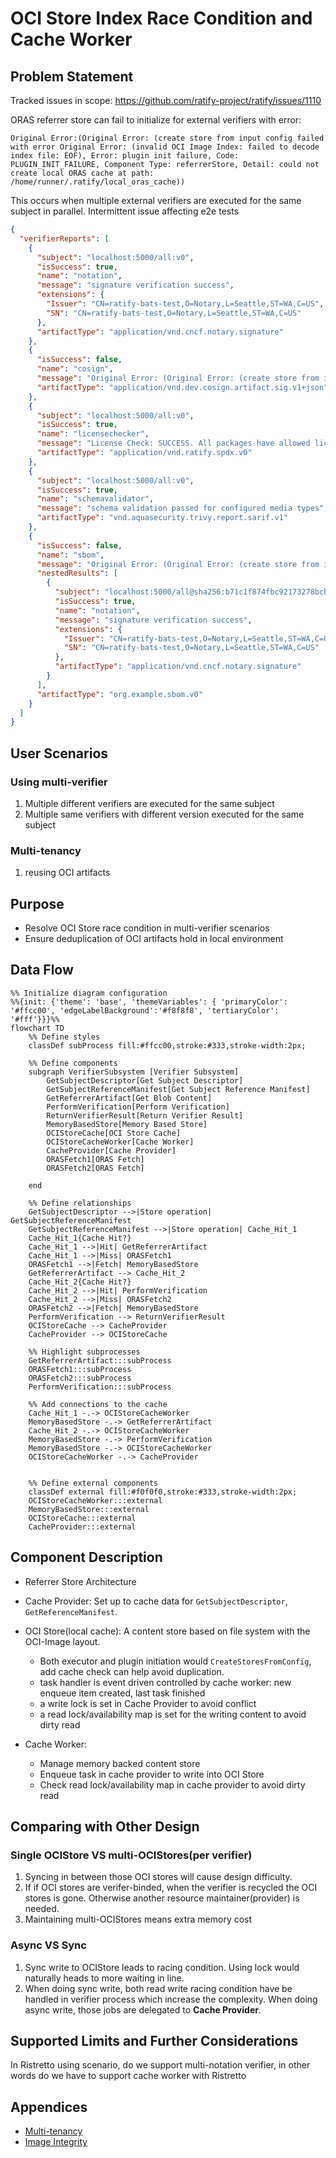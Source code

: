# OCI Store Index Race Condition and Cache Worker

## Problem Statement

Tracked issues in scope:
<https://github.com/ratify-project/ratify/issues/1110>

ORAS referrer store can fail to initialize for external verifiers with error:

```log
Original Error:(Original Error: (create store from input config failed with error Original Error: (invalid OCI Image Index: failed to decode index file: EOF), Error: plugin init failure, Code: PLUGIN_INIT_FAILURE, Component Type: referrerStore, Detail: could not create local ORAS cache at path: /home/runner/.ratify/local_oras_cache))
```

This occurs when multiple external verifiers are executed for the same subject in parallel.
Intermittent issue affecting e2e tests

```json
{
  "verifierReports": [
    {
      "subject": "localhost:5000/all:v0",
      "isSuccess": true,
      "name": "notation",
      "message": "signature verification success",
      "extensions": {
        "Issuer": "CN=ratify-bats-test,O=Notary,L=Seattle,ST=WA,C=US",
        "SN": "CN=ratify-bats-test,O=Notary,L=Seattle,ST=WA,C=US"
      },
      "artifactType": "application/vnd.cncf.notary.signature"
    },
    {
      "isSuccess": false,
      "name": "cosign",
      "message": "Original Error: (Original Error: (create store from input config failed with error Original Error: (invalid OCI Image Index: failed to decode index file: EOF), Error: plugin init failure, Code: PLUGIN_INIT_FAILURE, Component Type: referrerStore, Detail: could not create local oras cache at path: /home/runner/.ratify/local_oras_cache), Error: verify signature failure, Code: VERIFY_SIGNATURE_FAILURE, Plugin Name: cosign, Component Type: verifier), Error: verify reference failure, Code: VERIFY_REFERENCE_FAILURE, Plugin Name: cosign, Component Type: verifier",
      "artifactType": "application/vnd.dev.cosign.artifact.sig.v1+json"
    },
    {
      "subject": "localhost:5000/all:v0",
      "isSuccess": true,
      "name": "licensechecker",
      "message": "License Check: SUCCESS. All packages have allowed licenses",
      "artifactType": "application/vnd.ratify.spdx.v0"
    },
    {
      "subject": "localhost:5000/all:v0",
      "isSuccess": true,
      "name": "schemavalidator",
      "message": "schema validation passed for configured media types",
      "artifactType": "vnd.aquasecurity.trivy.report.sarif.v1"
    },
    {
      "isSuccess": false,
      "name": "sbom",
      "message": "Original Error: (Original Error: (create store from input config failed with error Original Error: (invalid OCI Image Index: failed to decode index file: EOF), Error: plugin init failure, Code: PLUGIN_INIT_FAILURE, Component Type: referrerStore, Detail: could not create local oras cache at path: /home/runner/.ratify/local_oras_cache), Error: verify signature failure, Code: VERIFY_SIGNATURE_FAILURE, Plugin Name: sbom, Component Type: verifier), Error: verify reference failure, Code: VERIFY_REFERENCE_FAILURE, Plugin Name: sbom, Component Type: verifier",
      "nestedResults": [
        {
          "subject": "localhost:5000/all@sha256:b71c1f874fbc92173278bcb7bb44c785b167f7efa3c44b52eb48e20d540741b5",
          "isSuccess": true,
          "name": "notation",
          "message": "signature verification success",
          "extensions": {
            "Issuer": "CN=ratify-bats-test,O=Notary,L=Seattle,ST=WA,C=US",
            "SN": "CN=ratify-bats-test,O=Notary,L=Seattle,ST=WA,C=US"
          },
          "artifactType": "application/vnd.cncf.notary.signature"
        }
      ],
      "artifactType": "org.example.sbom.v0"
    }
  ]
}
```

## User Scenarios

### Using multi-verifier

1. Multiple different verifiers are executed for the same subject
2. Multiple same verifiers with different version executed for the same subject

### Multi-tenancy

1. reusing OCI artifacts

## Purpose

- Resolve OCI Store race condition in multi-verifier scenarios
- Ensure deduplication of OCI artifacts hold in local environment

## Data Flow

```mermaid
%% Initialize diagram configuration
%%{init: {'theme': 'base', 'themeVariables': { 'primaryColor': '#ffcc00', 'edgeLabelBackground':'#f8f8f8', 'tertiaryColor': '#fff'}}}%%
flowchart TD
    %% Define styles
    classDef subProcess fill:#ffcc00,stroke:#333,stroke-width:2px;

    %% Define components
    subgraph VerifierSubsystem [Verifier Subsystem]
        GetSubjectDescriptor[Get Subject Descriptor]
        GetSubjectReferenceManifest[Get Subject Reference Manifest]
        GetReferrerArtifact[Get Blob Content]
        PerformVerification[Perform Verification]
        ReturnVerifierResult[Return Verifier Result]
        MemoryBasedStore[Memory Based Store]
        OCIStoreCache[OCI Store Cache]
        OCIStoreCacheWorker[Cache Worker]
        CacheProvider[Cache Provider]
        ORASFetch1[ORAS Fetch]
        ORASFetch2[ORAS Fetch]
        
    end

    %% Define relationships
    GetSubjectDescriptor -->|Store operation| GetSubjectReferenceManifest
    GetSubjectReferenceManifest -->|Store operation| Cache_Hit_1
    Cache_Hit_1{Cache Hit?}
    Cache_Hit_1 -->|Hit| GetReferrerArtifact
    Cache_Hit_1 -->|Miss| ORASFetch1
    ORASFetch1 -->|Fetch| MemoryBasedStore
    GetReferrerArtifact --> Cache_Hit_2
    Cache_Hit_2{Cache Hit?}
    Cache_Hit_2 -->|Hit| PerformVerification
    Cache_Hit_2 -->|Miss| ORASFetch2
    ORASFetch2 -->|Fetch| MemoryBasedStore
    PerformVerification --> ReturnVerifierResult
    OCIStoreCache --> CacheProvider
    CacheProvider --> OCIStoreCache

    %% Highlight subprocesses
    GetReferrerArtifact:::subProcess
    ORASFetch1:::subProcess
    ORASFetch2:::subProcess
    PerformVerification:::subProcess

    %% Add connections to the cache
    Cache_Hit_1 -.-> OCIStoreCacheWorker
    MemoryBasedStore -.-> GetReferrerArtifact
    Cache_Hit_2 -.-> OCIStoreCacheWorker
    MemoryBasedStore -.-> PerformVerification
    MemoryBasedStore -.-> OCIStoreCacheWorker
    OCIStoreCacheWorker -.-> CacheProvider
    

    %% Define external components
    classDef external fill:#f0f0f0,stroke:#333,stroke-width:2px;
    OCIStoreCacheWorker:::external
    MemoryBasedStore:::external
    OCIStoreCache:::external
    CacheProvider:::external
```

## Component Description

- Referrer Store Architecture

- Cache Provider: Set up to cache data for `GetSubjectDescriptor`, `GetReferenceManifest`.

- OCI Store(local cache): A content store based on file system with the OCI-Image layout.
  - Both executor and plugin initiation would `CreateStoresFromConfig`, add cache check can help avoid duplication.
  - task handler is event driven controlled by cache worker: new enqueue item created, last task finished
  - a write lock is set in Cache Provider to avoid conflict
  - a read lock/availability map is set for the writing content to avoid dirty read

- Cache Worker:
  - Manage memory backed content store
  - Enqueue task in cache provider to write into OCI Store
  - Check read lock/availability map in cache provider to avoid dirty read

## Comparing with Other Design

### Single OCIStore VS multi-OCIStores(per verifier)

1. Syncing in between those OCI stores will cause design difficulty.
2. If if OCI stores are verifer-binded, when the verifier is recycled the OCI stores is gone. Otherwise another resource maintainer(provider) is needed.
3. Maintaining multi-OCIStores means extra memory cost

### Async VS Sync

1. Sync write to OCIStore leads to racing condition. Using lock would naturally heads to more waiting in line.
2. When doing sync write, both read write racing condition have be handled in verifier process which increase the complexity. When doing async write, those jobs are delegated to **Cache Provider**.

## Supported Limits and Further Considerations

In Ristretto using scenario, do we support multi-notation verifier, in other words do we have to support cache worker with Ristretto

## Appendices

- [Multi-tenancy](https://ratify.dev/docs/reference/multi-tenancy)
- [Image Integrity](https://learn.microsoft.com/en-us/azure/aks/image-integrity?tabs=azure-cli#how-image-integrity-works)